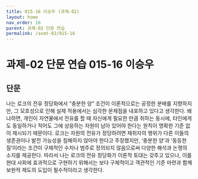 ```yaml
---
title: 015-16 이승우 (과제-02)
layout: home
nav_order: 16
parent: 과제-02 단문 연습
permalink: /asmt-02/015-16
---
```


# 과제-02 단문 연습 015-16 이승우 

## 단문

나는 로크의 전유 정당화에서 “충분한 양” 조건이 이론적으로는 공정한 분배를 지향하지만, 그 모호성으로 인해 실제 적용에서는 심각한 문제점을 내포하고 있다고 생각한다. 왜냐하면, 개인이 자연물에서 전유를 할 때 자신에게 필요한 만큼 취하는 동시에, 타인에게도 동일하거나 적어도 그에 상응하는 자원이 남아 있어야 한다는 원칙이 명확한 기준 없이 제시되기 때문이다. 로크는 자원의 전유가 정당하려면 채취자의 행위가 다른 이들의 생존권이나 발전 가능성을 침해하지 않아야 한다고 주장했지만, ‘충분한 양’과 ‘동등한 질’이라는 조건이 구체적인 수치나 범주로 정의되지 않음으로써 다양한 해석과 논쟁의 소지를 제공한다. 따라서 나는 로크의 전유 정당화가 이론적 토대는 갖추고 있으나, 이를 현대 사회에 효과적으로 구현하기 위해서는 보다 구체적이고 객관적인 기준 마련과 함께 보완적 제도의 도입이 필수적이라고 생각한다.  
